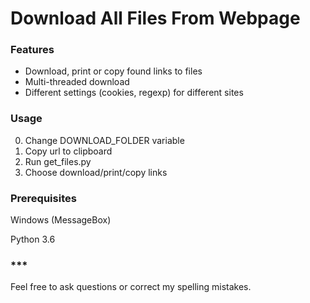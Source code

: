 # Download All Files From Webpage

### Features
- Download, print or copy found links to files
- Multi-threaded download
- Different settings (cookies, regexp) for different sites

### Usage
0. Change DOWNLOAD_FOLDER variable
1. Copy url to clipboard
2. Run get_files.py
3. Choose download/print/copy links

### Prerequisites
Windows (MessageBox)

Python 3.6

### \*\*\*
Feel free to ask questions or correct my spelling mistakes.